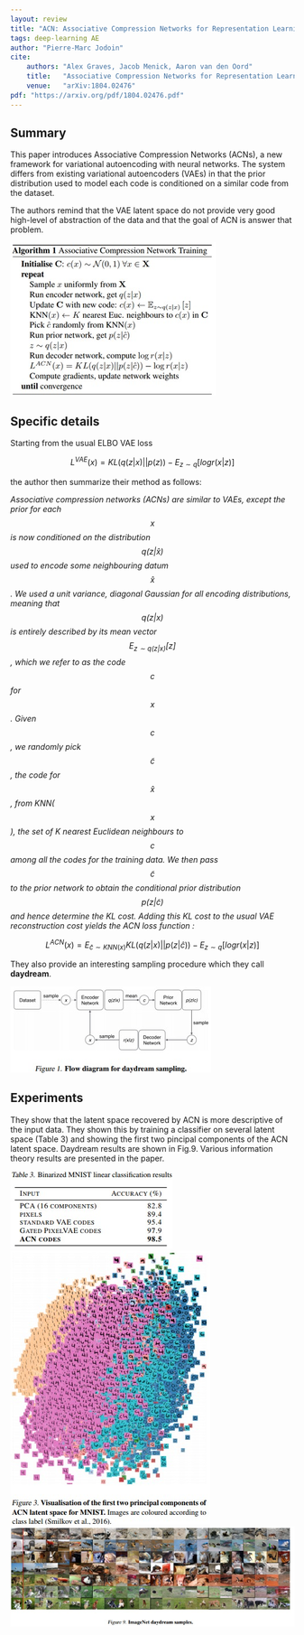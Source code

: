 ```yaml
---
layout: review
title: "ACN: Associative Compression Networks for Representation Learning"
tags: deep-learning AE
author: "Pierre-Marc Jodoin"
cite:
    authors: "Alex Graves, Jacob Menick, Aaron van den Oord"
    title:   "Associative Compression Networks for Representation Learning"
    venue:   "arXiv:1804.02476"
pdf: "https://arxiv.org/pdf/1804.02476.pdf"
---
```




## Summary

This paper introduces Associative Compression Networks (ACNs), a new framework for variational
autoencoding with neural networks. The system differs from existing variational autoencoders
(VAEs) in that the prior distribution used to model each code is conditioned on a similar
code from the dataset.

The authors remind that the VAE latent space  do not provide very good high-level of abstraction of the data and that the goal of ACN is answer that problem. 

![](/article/images/ACN/sc01.jpg)


## Specific details 

 Starting from the usual ELBO VAE loss 

 $$ L^{VAE}(x) = KL(q(z|x)||p(z)) - E_{z\sim q}[log r(x|z)]$$

the author then summarize their method as follows:


*Associative compression networks (ACNs) are similar to
VAEs, except the prior for each $$x$$ is now conditioned on
the distribution $$q(z|\hat{x})$$ used to encode some neighbouring
datum $$\hat{x}$$. We used a unit variance, diagonal Gaussian for
all encoding distributions, meaning that $$q(z|x)$$ is entirely
described by its mean vector $$E_{z\sim q(z|x)}[z]$$, which we refer
to as the code $$c$$ for $$x$$. Given $$c$$, we randomly pick $$\tilde{c}$$, the
code for $$\hat{x}$$, from KNN($$x$$), the set of K nearest Euclidean
neighbours to $$c$$ among all the codes for the training data.
We then pass $$\tilde{c}$$ to the prior network to obtain the conditional
prior distribution $$p(z|\tilde{c})$$ and hence determine the KL cost.
Adding this KL cost to the usual VAE reconstruction cost
yields the ACN loss function :*

$$ L^{ACN}(x) = E_{\tilde{c}\sim KNN(x)}KL(q(z|x)||p(z|\hat{c})) - E_{z\sim q}[log r(x|z)]$$


They also provide an interesting sampling procedure which they call **daydream**.

![](/article/images/ACN/sc04.jpg)


## Experiments

They show that the latent space recovered by ACN is more descriptive of the input data.  They shown this by training a classifier on several latent space (Table 3) and showing the first two pincipal components of the ACN latent space.  Daydream results are shown in Fig.9.  Various information theory results are presented in the paper.


![](/article/images/ACN/sc02.jpg)
![](/article/images/ACN/sc03.jpg)
![](/article/images/ACN/sc05.jpg)
